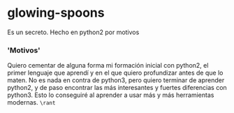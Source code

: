 # glowing-spoons
Es un secreto. Hecho en python2 por motivos

### 'Motivos'
Quiero cementar de alguna forma mi formación inicial con python2, el primer lenguaje que aprendí y en el que quiero profundizar antes de que lo maten. No es nada en contra de python3, pero quiero terminar de aprender python2, y de paso encontrar las más interesantes y fuertes diferencias con python3. Esto lo conseguiré al aprender a usar más y más herramientas modernas. ``\rant``
